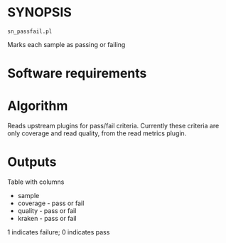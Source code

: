 # SYNOPSIS

`sn_passfail.pl`

Marks each sample as passing or failing

# Software requirements

# Algorithm

Reads upstream plugins for pass/fail criteria.
Currently these criteria are only coverage and
read quality, from the read metrics plugin.

# Outputs

Table with columns

* sample
* coverage - pass or fail
* quality  - pass or fail
* kraken - pass or fail 

1 indicates failure; 0 indicates pass

